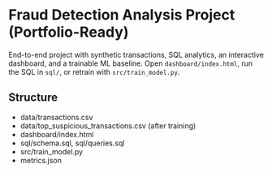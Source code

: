 # Fraud Detection Analysis Project (Portfolio-Ready)

End-to-end project with synthetic transactions, SQL analytics, an interactive dashboard, and a trainable ML baseline.
Open `dashboard/index.html`, run the SQL in `sql/`, or retrain with `src/train_model.py`.

## Structure
- data/transactions.csv
- data/top_suspicious_transactions.csv (after training)
- dashboard/index.html
- sql/schema.sql, sql/queries.sql
- src/train_model.py
- metrics.json